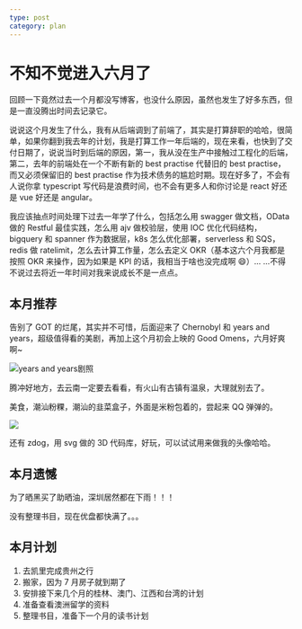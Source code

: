 ```yaml
---
type: post
category: plan
---
```


# 不知不觉进入六月了

回顾一下竟然过去一个月都没写博客，也没什么原因，虽然也发生了好多东西，但是一直没腾出时间去记录它。

说说这个月发生了什么，我有从后端调到了前端了，其实是打算辞职的哈哈，很简单，如果你翻到我去年的计划，我是打算工作一年后端的，现在来看，也快到了交付日期了，说说当时到后端的原因，第一，我从没在生产中接触过工程化的后端，第二，去年的前端处在一个不断有新的 best practise 代替旧的 best practise，而又必须保留旧的 best practise 作为技术债务的尴尬时期。现在好多了，不会有人说你拿 typescript 写代码是浪费时间，也不会有更多人和你讨论是 react 好还是 vue 好还是 angular。

我应该抽点时间处理下过去一年学了什么，包括怎么用 swagger 做文档，OData 做的 Restful 最佳实践，怎么用 ajv 做校验层，使用 IOC 优化代码结构，bigquery 和 spanner 作为数据层，k8s 怎么优化部署，serverless 和 SQS，redis 做 ratelimit，怎么去计算工作量，怎么去定义 OKR（基本这六个月我都是按照 OKR 来操作，因为如果是 KPI 的话，我相当于啥也没完成啊 😄）... ...不得不说过去将近一年时间对我来说成长不是一点点。

## 本月推荐

告别了 GOT 的烂尾，其实并不可惜，后面迎来了 Chernobyl 和 years and years，超级值得看的美剧，再加上这个月初会上映的 Good Omens，六月好爽啊~

![years and years剧照](https://cdn.ruguoapp.com/Fh1zM5Diyl6fcXarD40KNGDkQUGG.jpeg?imageMogr2/auto-orient/thumbnail/2332800@)

腾冲好地方，去云南一定要去看看，有火山有古镇有温泉，大理就别去了。

美食，潮汕粉粿，潮汕的韭菜盒子，外面是米粉包着的，尝起来 QQ 弹弹的。

![](https://cdn.ruguoapp.com/FtbDPTlqonehtS9ELFfpL9pWBTYi.jpeg?imageMogr2/auto-orient/thumbnail/400x2000%3E/quality/70/interlace/1)

还有 zdog，用 svg 做的 3D 代码库，好玩，可以试试用来做我的头像哈哈。

## 本月遗憾

为了晒黑买了助晒油，深圳居然都在下雨！！！

没有整理书目，现在优盘都快满了。。。

## 本月计划

1. 去凯里完成贵州之行
2. 搬家，因为 7 月房子就到期了
3. 安排接下来几个月的桂林、澳门、江西和台湾的计划
4. 准备查看澳洲留学的资料
5. 整理书目，准备下一个月的读书计划
